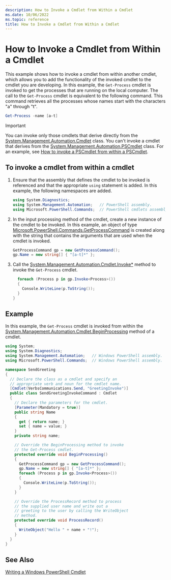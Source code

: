 ```yaml
---
description: How to Invoke a Cmdlet from Within a Cmdlet
ms.date: 10/06/2022
ms.topic: reference
title: How to Invoke a Cmdlet from Within a Cmdlet
---
```

# How to Invoke a Cmdlet from Within a Cmdlet

This example shows how to invoke a cmdlet from within another cmdlet, which allows you to add the
functionality of the invoked cmdlet to the cmdlet you are developing. In this example, the
`Get-Process` cmdlet is invoked to get the processes that are running on the local computer. The
call to the `Get-Process` cmdlet is equivalent to the following command. This command retrieves all
the processes whose names start with the characters "a" through "t".

```powershell
Get-Process -name [a-t]
```

> [!IMPORTANT]
> You can invoke only those cmdlets that derive directly from the
> [System.Management.Automation.Cmdlet][01] class. You can't invoke a cmdlet that derives from the
> [System.Management.Automation.PSCmdlet][02] class. For an example, see
> [How to invoke a PSCmdlet from within a PSCmdlet][07].

## To invoke a cmdlet from within a cmdlet

1. Ensure that the assembly that defines the cmdlet to be invoked is referenced and that the
   appropriate `using` statement is added. In this example, the following namespaces are added.

    ```csharp
    using System.Diagnostics;
    using System.Management.Automation;   // PowerShell assembly.
    using Microsoft.PowerShell.Commands;  // PowerShell cmdlets assembly you want to call.
    ```

1. In the input processing method of the cmdlet, create a new instance of the cmdlet to be invoked.
   In this example, an object of type [Microsoft.PowerShell.Commands.GetProcessCommand][03] is
   created along with the string that contains the arguments that are used when the cmdlet is
   invoked.

    ```csharp
    GetProcessCommand gp = new GetProcessCommand();
    gp.Name = new string[] { "[a-t]*" };
    ```

1. Call the [System.Management.Automation.Cmdlet.Invoke*][04] method to invoke the `Get-Process`
   cmdlet.

    ```csharp
      foreach (Process p in gp.Invoke<Process>())
      {
        Console.WriteLine(p.ToString());
      }
    }
    ```

## Example

In this example, the `Get-Process` cmdlet is invoked from within the
[System.Management.Automation.Cmdlet.BeginProcessing][05] method of a cmdlet.

```csharp
using System;
using System.Diagnostics;
using System.Management.Automation;   // Windows PowerShell assembly.
using Microsoft.PowerShell.Commands;  // Windows PowerShell assembly.

namespace SendGreeting
{
  // Declare the class as a cmdlet and specify an
  // appropriate verb and noun for the cmdlet name.
  [Cmdlet(VerbsCommunications.Send, "GreetingInvoke")]
  public class SendGreetingInvokeCommand : Cmdlet
  {
    // Declare the parameters for the cmdlet.
    [Parameter(Mandatory = true)]
    public string Name
    {
      get { return name; }
      set { name = value; }
    }
    private string name;

    // Override the BeginProcessing method to invoke
    // the Get-Process cmdlet.
    protected override void BeginProcessing()
    {
      GetProcessCommand gp = new GetProcessCommand();
      gp.Name = new string[] { "[a-t]*" };
      foreach (Process p in gp.Invoke<Process>())
      {
        Console.WriteLine(p.ToString());
      }
    }

    // Override the ProcessRecord method to process
    // the supplied user name and write out a
    // greeting to the user by calling the WriteObject
    // method.
    protected override void ProcessRecord()
    {
      WriteObject("Hello " + name + "!");
    }
  }
}
```

## See Also

[Writing a Windows PowerShell Cmdlet][06]

<!-- link references -->
[01]: /dotnet/api/System.Management.Automation.Cmdlet
[02]: /dotnet/api/System.Management.Automation.PSCmdlet
[03]: /dotnet/api/Microsoft.PowerShell.Commands.GetProcessCommand
[04]: /dotnet/api/System.Management.Automation.Cmdlet.Invoke
[05]: /dotnet/api/System.Management.Automation.Cmdlet.BeginProcessing
[06]: ./writing-a-windows-powershell-cmdlet.md
[07]: ./how-to-invoke-a-pscmdlet-from-within-a-pscmdlet.md
